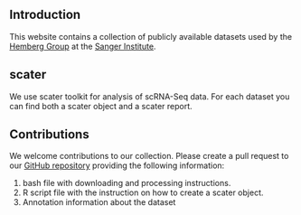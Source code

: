 ## Introduction

This website contains a collection of publicly available datasets used by the [Hemberg Group](http://www.sanger.ac.uk/science/groups/hemberg-group) at the [Sanger Institute](http://www.sanger.ac.uk/).

## scater

We use scater toolkit for analysis of scRNA-Seq data. For each dataset you can find both a scater object and a scater report.

## Contributions

We welcome contributions to our collection. Please create a pull request to our [GitHub repository](https://github.com/hemberg-lab/public-scrnaseq-datasets) providing the following information:

1. bash file with downloading and processing instructions.
2. R script file with the instruction on how to create a scater object.
3. Annotation information about the dataset

